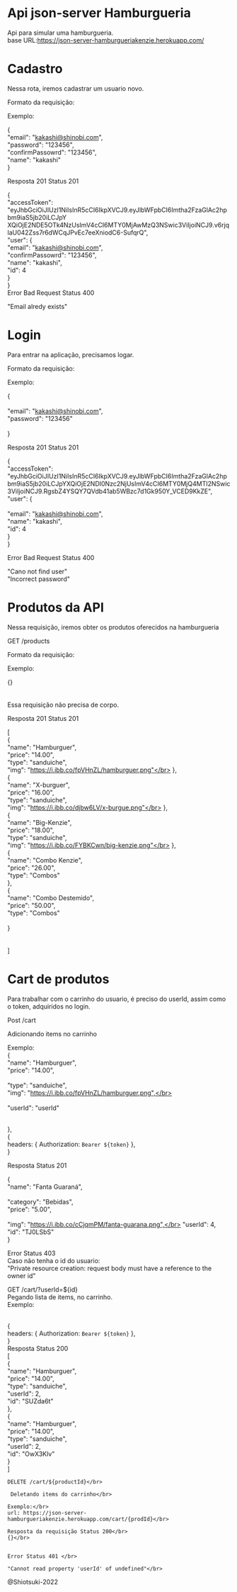 # Api json-server Hamburgueria

Api para simular uma hamburgueria.</br>
base URL:https://json-server-hamburgueriakenzie.herokuapp.com/


# Cadastro

Nessa rota, iremos cadastrar um usuario novo.

Formato da requisição: </br>

Exemplo:</br>

{ </br>
"email": "kakashi@shinobi.com",</br>
"password": "123456",</br>
 "confirmPassowrd": "123456",</br>
"name": "kakashi"</br>
}</br>


Resposta 201 Status 201</br>

{</br>
  "accessToken": "eyJhbGciOiJIUzI1NiIsInR5cCI6IkpXVCJ9.eyJlbWFpbCI6Imtha2FzaGlAc2hpbm9iaS5jb20iLCJpY</br>
  XQiOjE2NDE5OTk4NzUsImV4cCI6MTY0MjAwMzQ3NSwic3ViIjoiNCJ9.v6rjqlaU042Zss7r6dWCqJPvEc7eeXniodC6-SufqrQ",</br>
  "user": {</br>
    "email": "kakashi@shinobi.com",</br>
    "confirmPassowrd": "123456",</br>
    "name": "kakashi",</br>
    "id": 4</br>
  }</br>
}
</br>
Error Bad Request Status 400</br>

 "Email alredy exists"</br>
 
 
# Login</br>

Para entrar na aplicação, precisamos logar.</br>

Formato da requisição: </br>

Exemplo:</br>


{</br></br>
  "email": "kakashi@shinobi.com",</br>
  "password": "123456"</br></br>
}</br>


 
Resposta 201 Status 201</br>

{</br>
  "accessToken":</br> "eyJhbGciOiJIUzI1NiIsInR5cCI6IkpXVCJ9.eyJlbWFpbCI6Imtha2FzaGlAc2hpbm9iaS5jb20iLCJpYXQiOjE2NDI0Nzc2NjUsImV4cCI6MTY0MjQ4MTI2NSwic3ViIjoiNCJ9.RgsbZ4YSQY7QVdb41ab5WBzc7d1Gk950Y_VCED9KkZE",
  "user": {</br></br>
    "email": "kakashi@shinobi.com",</br>
    "name": "kakashi",</br>
    "id": 4</br>
  }</br>
}</br>
 
Error Bad Request Status 400</br>

"Cano not find user"</br>
"Incorrect password"</br>

# Produtos da API

Nessa requisição, iremos obter os produtos oferecidos na hamburgueria</br>

 GET /products</br>
 

Formato da requisição: </br>

Exemplo:</br>


{}</br>
</br></br>
Essa requisição não precisa de corpo.</br>



Resposta 201 Status 201</br>


[</br>
  {</br>
    "name": "Hamburguer",</br>
    "price": "14.00",</br>
    "type": "sanduiche",</br>
    "img": "https://i.ibb.co/fpVHnZL/hamburguer.png"</br>
  },</br>
  {</br>
    "name": "X-burguer",</br>
    "price": "16.00",</br>
    "type": "sanduiche",</br>
    "img": "https://i.ibb.co/djbw6LV/x-burgue.png"</br>
  },</br>
  {</br>
    "name": "Big-Kenzie",</br>
    "price": "18.00",</br>
    "type": "sanduiche",</br>
    "img": "https://i.ibb.co/FYBKCwn/big-kenzie.png"</br>
  },</br>
  {</br>
    "name": "Combo Kenzie",</br>
    "price": "26.00",</br>
    "type": "Combos"</br>
  },</br>
  {</br>
    "name": "Combo Destemido",</br>
    "price": "50.00",</br>
    "type": "Combos"</br></br>
  }</br></br></br>
]


# Cart de produtos</br>

Para trabalhar com o carrinho do usuario, é preciso do userId, assim como o token, adquiridos no login.</br>

Post /cart</br>

 Adicionando items no carrinho</br>
 
Exemplo: 
</br>
  {  </br>
      "name": "Hamburguer",</br>
      "price": "14.00",</br></br>
      "type": "sanduiche",</br>
      "img": "https://i.ibb.co/fpVHnZL/hamburguer.png",</br></br></br>
      "userId": "userId" </br></br>
  
  },</br>
  {</br>
    headers: { Authorization: `Bearer ${token}` },</br>
  }</br>
  
  
  Resposta Status 201</br>
  
  {</br>
  "name": "Fanta Guaraná",</br></br>
  "category": "Bebidas",</br>
  "price": "5.00",</br></br>
  "img": "https://i.ibb.co/cCjqmPM/fanta-guarana.png",</br>
  "userId": 4,</br>
  "id": "TJ0LSbS"</br>
}</br>

Error Status 403</br>
Caso não tenha o id do usuario:</br>
"Private resource creation: request body must have a reference to the owner id"</br>

GET /cart/?userId=${id}</br>
  Pegando lista de items, no carrinho.</br>
Exemplo:</br></br>

 {</br>
  headers: { Authorization: `Bearer ${token}` },</br>
 }
 </br>
 Resposta Status 200</br>
 [</br>
   {</br>
      "name": "Hamburguer",</br>
      "price": "14.00",</br>
      "type": "sanduiche",</br>
      "userId": 2,</br>
      "id": "SUZda6t"</br>
    },</br>
    {</br>
      "name": "Hamburguer",</br>
      "price": "14.00",</br>
      "type": "sanduiche",</br>
      "userId": 2,</br>
      "id": "OwX3Klv"</br>
    }</br>
    ]</br>
    
    
    
    DELETE /cart/${productId}</br>
    
     Deletando items do carrinho</br>
     
    Exemplo:</br>
    url: https://json-server-hamburgueriakenzie.herokuapp.com/cart/{prodId}</br>
    
    Resposta da requisição Status 200</br>
    {}</br>
    

    Error Status 401 </br>
    
    "Cannot read property 'userId' of undefined"</br>



@Shiotsuki-2022



